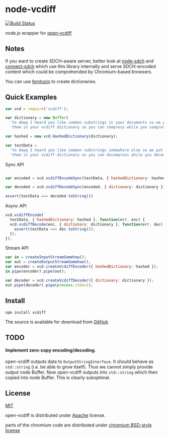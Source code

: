# node-vcdiff

[![Build Status](https://travis-ci.org/baranov1ch/node-vcdiff.svg?branch=master)](https://travis-ci.org/baranov1ch/node-vcdiff)

node.js wrapper for [open-vcdiff](http://code.google.com/p/open-vcdiff)

## Notes

If you want to create SDCH-aware server, better look at [node-sdch](http://github.com/baranov1ch/node-sdch) and [connect-sdch](http://github.com/baranov1ch/connect-sdch)
which use this library internally and serve SDCH-encoded content which could
be comprehended by Chromium-based browsers.

You can use [femtozip](http://github.com/gtoubassi/femtozip) to create dictionaries.

## Quick Examples

```javascript
var vcd = require('vcdiff');

var dictionary = new Buffer(
  'Yo dawg I heard you like common substrings in your documents so we put ' +
  'them in your vcdiff dictionary so you can compress while you compress');

var hashed = new vcd.HashedDictionary(dictionary);

var testData =
  'Yo dawg I heard you like common substrings somewhere else so we put ' +
  'them in your vcdiff dictionary so you can decompress while you decompress'
```

Sync API

```javascript

var encoded = vcd.vcdiffEncodeSync(testData, { hashedDictionary: hashed });

var decoded = vcd.vcdiffDecodeSync(encoded, { dictionary: dictionary });

assert(testData === decoded.toString())

```

Async API

```javascript
vcd.vcdiffEncode(
  testData, { hashedDictionary: hashed }, function(err, enc) {
  vcd.vcdiffDecode(enc, { dictionary: dictionary }, function(err, dec) {
    assert(testData === dec.toString());
  });
});

```

Stream API

```javascript
var in = createInputStreamSomehow();
var out = createOutputStreamSomehow();
var encoder = vcd.createVcdiffEncoder({ hashedDictionary: hashed });
in.pipe(encoder).pipe(out);

var decoder = vcd.createVcdiffDecoder({ dictionary: dictionary });
out.pipe(decoder).pipe(process.stdout);
```

## Install

  `npm install vcdiff`

The source is available for download from
[GitHub](http://github.com/baranov1ch/node-vcdiff)

## TODO

#### Implement zero-copy encoding/decoding.

open-vcdiff outputs data to `OutputStringInterface`. It should behave as
`std::string` (i.e. be able to grow itself). Thus we cannot simply provide
output node Buffer. Now open-vcdiff outputs into `std::string` which then
copied into node Buffer. This is clearly suboptimal.

## License

[MIT](LICENSE)

open-vcdiff is distributed under [Apache](http://www.apache.org/licenses/LICENSE-2.0) license.

parts of the chromium code are distributed under [chromium BSD-style license](https://code.google.com/p/chromium/codesearch#chromium/src/LICENSE)
